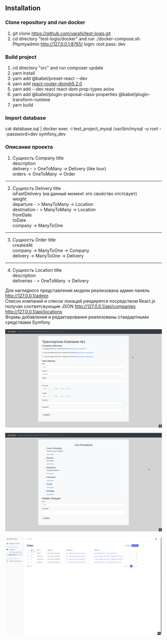 ## Installation

### Clone repository and run docker
1. git clone https://github.com/varahi/test-logis.git
2. cd directory "test-logis/docker" and run ./docker-compose.sh
   Phpmyadmin http://127.0.0.1:8765/ login: root pass: dev

### Build project
1. cd directory "src" and run composer update
2. yarn install
3. yarn add @babel/preset-react --dev
4. yarn add react-router-dom@5.2.0
5. yarn add --dev react react-dom prop-types axios
6. yarn add @babel/plugin-proposal-class-properties @babel/plugin-transform-runtime
7. yarn build

### Import database
cat database.sql | docker exec -i test_project_mysql /usr/bin/mysql -u root --password=dev symfony_dev

### Описание проекта
1. Сущность Company
title  
description  
delivery - > OneToMany -> Delivery (like tour)  
orders -> OneToMany -> Order  

---

2. Сущность Delivery
title  
isFastDelivery (на данный момент это свойство отстсвует)  
weight  
departure - > ManyToMany -> Location  
destination - > ManyToMany -> Location  
fromDate  
toDate  
company -> ManyToOne

---

3. Сущность Order
title  
createdAt  
company -> ManyToOne -> Company  
delivery -> ManyToOne -> Delivery  

---

4. Сущность Location
title  
description  
deliveries - > OneToMany -> Delivery  

Для наглядного представления модели реализована админ панель http://127.0.0.1/admin  
Список компаний и список локаций рендерятся посредством React.js получая соответсвующие JSON 
http://127.0.0.1/api/companies
http://127.0.0.1/api/locations  
Формы добавления и редактирования реализованы стандартными средствами Symfony  

![Screenshot](image.png)

![Screenshot](image2.png)

![Screenshot](image3.png)


